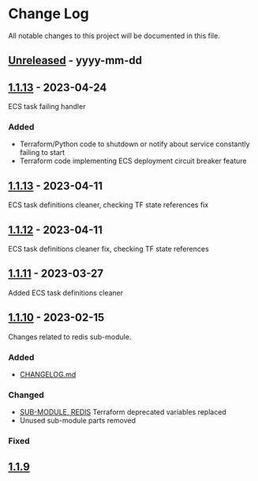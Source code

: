 
# Change Log
All notable changes to this project will be documented in this file.

## [Unreleased] - yyyy-mm-dd

## [1.1.13] - 2023-04-24
ECS task failing handler

### Added
- Terraform/Python code to shutdown or notify about service constantly failing to start
- Terraform code implementing ECS deployment circuit breaker feature

## [1.1.13] - 2023-04-11
ECS task definitions cleaner, checking TF state references fix

## [1.1.12] - 2023-04-11
ECS task definitions cleaner fix, checking TF state references

## [1.1.11] - 2023-03-27
Added ECS task definitions cleaner

## [1.1.10] - 2023-02-15
Changes related to redis sub-module.

### Added
- [CHANGELOG.md](https://github.com/TeliaSoneraNorge/no-ordering-services-tf-modules/blob/master/CHANGELOG.md)

### Changed
- [SUB-MODULE, REDIS](https://github.com/TeliaSoneraNorge/no-ordering-services-tf-modules/issues/38)
  Terraform deprecated variables replaced
- Unused sub-module parts removed

### Fixed

## [1.1.9]

[unreleased]: https://github.com/TeliaSoneraNorge/no-ordering-services-tf-modules/compare/v1.1.14...master

[1.1.14]: https://github.com/TeliaSoneraNorge/no-ordering-services-tf-modules/compare/v1.1.13...v1.1.14

[1.1.13]: https://github.com/TeliaSoneraNorge/no-ordering-services-tf-modules/compare/v1.1.12...v1.1.13

[1.1.12]: https://github.com/TeliaSoneraNorge/no-ordering-services-tf-modules/compare/v1.1.11...v1.1.12

[1.1.11]: https://github.com/TeliaSoneraNorge/no-ordering-services-tf-modules/compare/v1.1.10...v1.1.11

[1.1.10]: https://github.com/TeliaSoneraNorge/no-ordering-services-tf-modules/compare/v1.1.9...v1.1.10

[1.1.9]: https://github.com/TeliaSoneraNorge/no-ordering-services-tf-modules/compare/v1.1.8...v1.1.9

